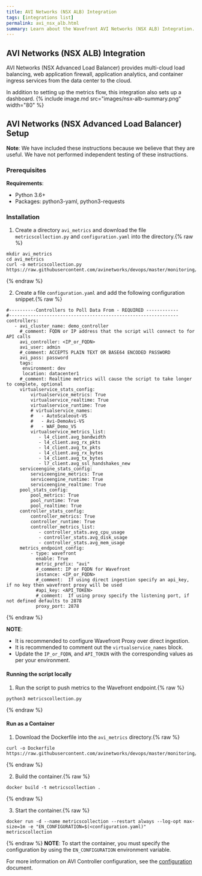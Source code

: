 ```yaml
---
title: AVI Networks (NSX ALB) Integration
tags: [integrations list]
permalink: avi_nsx_alb.html
summary: Learn about the Wavefront AVI Networks (NSX ALB) Integration.
---
```

## AVI Networks (NSX ALB) Integration

AVI Networks (NSX Advanced Load Balancer) provides multi-cloud load balancing, web application firewall, application analytics, and container ingress services from the data center to the cloud.

In addition to setting up the metrics flow, this integration also sets up a dashboard.
{% include image.md src="images/nsx-alb-summary.png" width="80" %}

## AVI Networks (NSX Advanced Load Balancer) Setup



**Note**: We have included these instructions because we believe that they are useful. We have not performed independent testing of these instructions.

### Prerequisites

**Requirements**:
 - Python 3.6+
 - Packages: python3-yaml, python3-requests

### Installation

1. Create a directory `avi_metrics` and download the file `metricscollection.py` and `configuration.yaml` into the directory.{% raw %}
```
mkdir avi_metrics
cd avi_metrics
curl -o metricscollection.py https://raw.githubusercontent.com/avinetworks/devops/master/monitoring/metrics%20collection/metricscollection.py
```
{% endraw %}

2. Create a file `configuration.yaml` and add the following configuration snippet.{% raw %}
```
#----------Controllers to Poll Data From - REQUIRED ------------
#---------------------------------------------------------------
controllers:
   - avi_cluster_name: demo_controller
     #_comment: FQDN or IP address that the script will connect to for API calls
     avi_controller: <IP_or_FQDN>
     avi_user: admin
     #_comment: ACCEPTS PLAIN TEXT OR BASE64 ENCODED PASSWORD
     avi_pass: password
     tags:
      environment: dev
      location: datacenter1
     #_comment: Realtime metrics will cause the script to take longer to complete, optional
     virtualservice_stats_config:
         virtualservice_metrics: True
         virtualservice_realtime: True
         virtualservice_runtime: True
         # virtualservice_names:
         #   - AutoScaleout-VS
         #   - Avi-DemoAvi-VS
         #   - WAF_Demo_VS
         virtualservice_metrics_list:
            - l4_client.avg_bandwidth
            - l4_client.avg_rx_pkts
            - l4_client.avg_tx_pkts
            - l4_client.avg_rx_bytes
            - l4_client.avg_tx_bytes
            - l7_client.avg_ssl_handshakes_new
     serviceengine_stats_config:
         serviceengine_metrics: True
         serviceengine_runtime: True
         serviceengine_realtime: True
     pool_stats_config:
         pool_metrics: True
         pool_runtime: True
         pool_realtime: True
     controller_stats_config:
         controller_metrics: True
         controller_runtime: True
         controller_metrics_list:
            - controller_stats.avg_cpu_usage
            - controller_stats.avg_disk_usage
            - controller_stats.avg_mem_usage
     metrics_endpoint_config:
         - type: wavefront
           enable: True
           metric_prefix: "avi"
           #_comment: IP or FQDN for Wavefront
           instance: <IP_or_FQDN>
           #_comment:  If using direct ingestion specify an api_key, if no key then wavefront proxy will be used
           #api_key: <API_TOKEN>
           #_comment:  If using proxy specify the listening port, if not defined defaults to 2878
           proxy_port: 2878
```
{% endraw %}

**NOTE**:
- It is recommended to configure Wavefront Proxy over direct ingestion.
- It is recommended to comment out the `virtualservice_names` block.
- Update the `IP_or_FQDN`, and `API_TOKEN` with the corresponding values as per your environment.

#### Running the script locally

1. Run the script to push metrics to the Wavefront endpoint.{% raw %}
```
python3 metricscollection.py
```
{% endraw %}

#### Run as a Container

1. Download the Dockerfile into the `avi_metrics` directory.{% raw %}
```
curl -o Dockerfile https://raw.githubusercontent.com/avinetworks/devops/master/monitoring/metrics%20collection/dockerfile
```
{% endraw %}

2. Build the container.{% raw %}
```
docker build -t metricscollection .
```
{% endraw %}

3. Start the container.{% raw %}
```
docker run -d --name metricscollection --restart always --log-opt max-size=1m -e "EN_CONFIGURATION=$(<configuration.yaml)"  metricscollection
```
{% endraw %}
**NOTE**: To start the container, you must specify the configuration by using the `EN_CONFIGURATION` environment variable.

For more information on AVI Controller configuration, see the [configuration](https://github.com/avinetworks/devops/tree/master/monitoring/metrics%20collection#configurationyaml) document.



